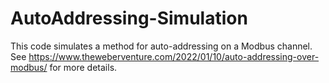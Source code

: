 # AutoAddressing-Simulation
This code simulates a method for auto-addressing on a Modbus channel. See https://www.theweberventure.com/2022/01/10/auto-addressing-over-modbus/ for more details.
